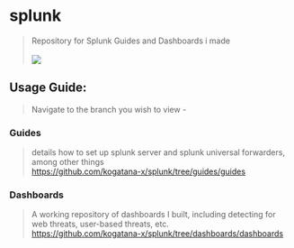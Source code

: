 # splunk
> Repository for Splunk Guides and Dashboards i made \
\
![](blob/main/meme.png)
## Usage Guide:
> Navigate to the branch you wish to view - 
### Guides
> details how to set up splunk server and splunk universal forwarders, among other things \
https://github.com/kogatana-x/splunk/tree/guides/guides
### Dashboards
> A working repository of dashboards I built, including detecting for web threats, user-based threats, etc. \
https://github.com/kogatana-x/splunk/tree/dashboards/dashboards
